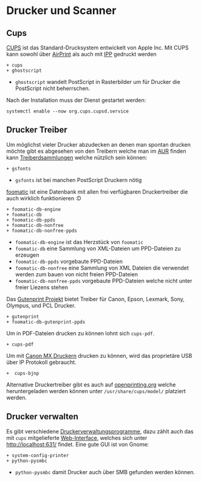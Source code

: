 # Drucker und Scanner

## Cups

[CUPS](https://wiki.archlinux.org/index.php/CUPS) ist das Standard-Drucksystem entwickelt von Apple Inc. Mit CUPS kann sowohl über [AirPrint](https://de.wikipedia.org/wiki/AirPrint) als auch mit [IPP](https://de.wikipedia.org/wiki/Internet_Printing_Protocol) gedruckt werden

    + cups
    + ghostscript

* `ghostscript` wandelt PostScript in Rasterbilder um für Drucker die PostScript nicht beherrschen.


Nach der Installation muss der Dienst gestartet werden:

    systemctl enable --now org.cups.cupsd.service


## Drucker Treiber

Um möglichst vieler Drucker abzudecken an denen man spontan drucken möchte gibt es abgesehen von den Treibern welche man im [AUR](https://aur.archlinux.org/packages/?O=0&SeB=nd&K=canon&outdated=&SB=n&SO=a&PP=50&do_Search=Go) finden kann [Treiberdsammlungen](https://wiki.archlinux.org/index.php/CUPS#OpenPrinting_CUPS_filters) welche nützlich sein können:

    + gsfonts


* `gsfonts` ist bei manchen PostScript Druckern nötig


[foomatic](https://wiki.linuxfoundation.org/openprinting/database/foomatic) ist eine Datenbank mit allen frei verfügbaren Druckertreiber die auch wirklich funktionieren :D 

    + foomatic-db-engine
    + foomatic-db
    + foomatic-db-ppds 
    + foomatic-db-nonfree
    + foomatic-db-nonfree-ppds

* `foomatic-db-engine` ist das Herzstück von `foomatic`
* `foomatic-db` eine Sammlung von XML-Dateien um PPD-Dateien zu erzeugen
* `foomatic-db-ppds` vorgebaute PPD-Dateien
* `foomatic-db-nonfree` eine Sammlung von XML Dateien die verwendet werden zum bauen von nicht freien PPD-Dateien
* `foomatic-db-nonfree-ppds` vorgebaute PPD-Dateien welche nicht unter freier Liezens stehen 


Das [Gutenprint Projekt](http://gimp-print.sourceforge.net/) bietet Treiber für Canon, Epson, Lexmark, Sony, Olympus, und PCL Drucker.

    + gutenprint
    + foomatic-db-gutenprint-ppds

Um in PDF-Dateien drucken zu können lohnt sich `cups-pdf`.

    + cups-pdf


Um mit [Canon MX Druckern](https://wiki.archlinux.de/title/Drucken_mit_Canon_MX_(PIXMA,_850,_etc.)) drucken zu können, wird das proprietäre USB über IP Protokoll gebraucht.

    +  cups-bjnp

Alternative Druckertreiber gibt es auch auf [openprinting.org](http://www.openprinting.org/printers) welche heruntergeladen werden können unter `/usr/share/cups/model/` platziert werden.




## Drucker verwalten

Es gibt verschiedene [Druckerverwaltungsprogramme](https://wiki.archlinux.org/index.php/CUPS#GUI_applications), dazu zählt auch das mit `cups` mitgelieferte [Web-Interface](https://wiki.archlinux.org/index.php/CUPS#Web_interface), welches sich unter [http://localhost:631/](http://localhost:631/) findet. Eine gute GUI ist von Gnome:

    + system-config-printer
    + python-pysmbc

* `python-pysmbc` damit Drucker auch über SMB gefunden werden können.